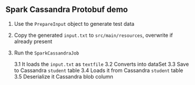 Spark Cassandra Protobuf demo
-----------------------------


1. Use the `PrepareInput` object to generate test data
2. Copy the generated `input.txt` to `src/main/resources`, overwrite if already present
3. Run the `SparkCassandraJob`
    
    3.1 It loads the `input.txt` as `textfile`
    3.2 Converts into dataSet
    3.3 Save to Cassandra `student` table
    3.4 Loads it from Cassandra `student` table
    3.5 Deserialize it Cassandra blob column 

